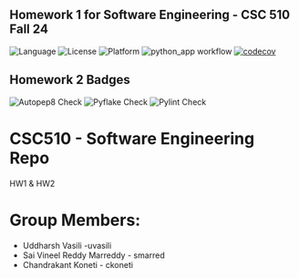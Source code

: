 ## Homework 1 for Software Engineering - CSC 510 Fall 24
![Language](https://img.shields.io/badge/Python-3776AB?style=for-the-badge&logo=python&logoColor=white)
![License](https://img.shields.io/github/license/CSC510-SE-Uddharsh-Vineel-Chandrakant/HW1.svg)
![Platform](https://img.shields.io/badge/Linux-FCC624?style=for-the-badge&logo=linux&logoColor=black)
![python_app workflow](https://github.com/CSC510-SE-Uddharsh-Vineel-Chandrakant/HW1/actions/workflows/python-app.yml/badge.svg)
[![codecov](https://codecov.io/gh/CSC510-SE-Uddharsh-Vineel-Chandrakant/HW1/graph/badge.svg?token=7HN53KY6WF)](https://codecov.io/gh/CSC510-SE-Uddharsh-Vineel-Chandrakant/HW1)

## Homework 2 Badges
![Autopep8 Check](https://github.com/CSC510-SE-Uddharsh-Vineel-Chandrakant/HW1/actions/workflows/autopep8_check.yml/badge.svg)
![Pyflake Check](https://github.com/CSC510-SE-Uddharsh-Vineel-Chandrakant/HW1/actions/workflows/pyflakes_check.yml/badge.svg)
![Pylint Check](https://github.com/CSC510-SE-Uddharsh-Vineel-Chandrakant/HW1/actions/workflows/pylint_check.yml/badge.svg)

# CSC510 - Software Engineering Repo
HW1 & HW2
# Group Members:
- Uddharsh Vasili -uvasili
- Sai Vineel Reddy Marreddy - smarred
- Chandrakant Koneti - ckoneti
